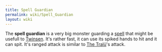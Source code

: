 ```yaml
---
title: Spell Guardian
permalink: wiki/Spell_Guardian
layout: wiki
---
```


The **spell guardian** is a very big monster guarding a
[spell](Protection_Spell "wikilink") that might be usefull to
[Twinsen](Twinsen "wikilink"). It's rather fast, it can use its spiked
hands to hit and it can spit. It's ranged attack is similar to [The
Tralü](The_Tralü "wikilink")'s attack.
